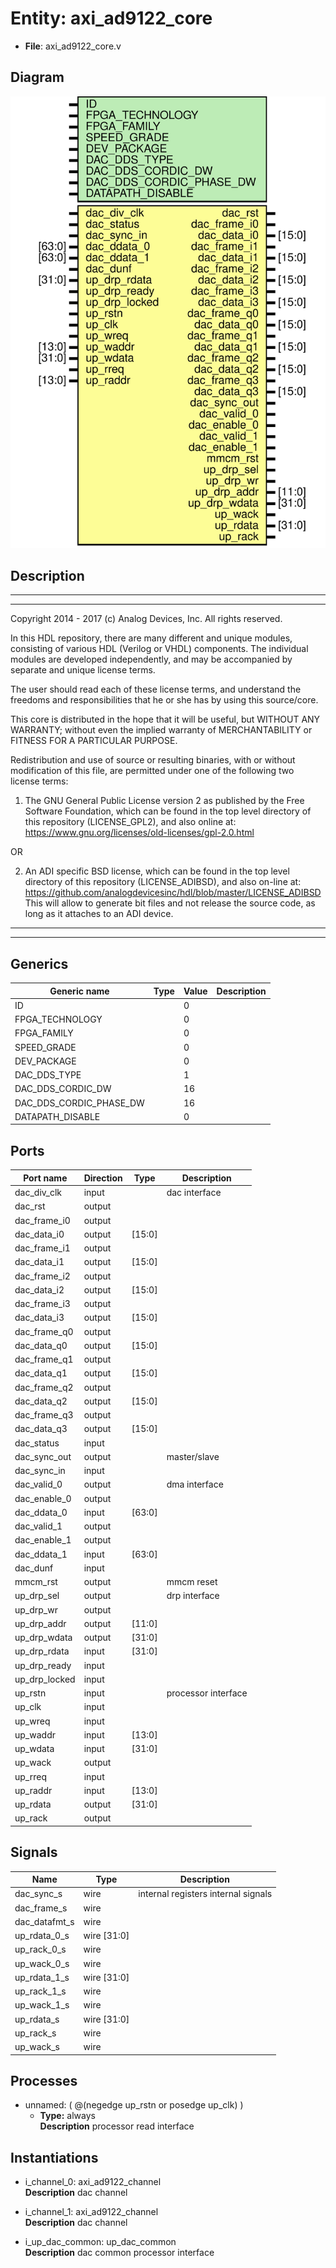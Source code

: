 # Entity: axi_ad9122_core

- **File**: axi_ad9122_core.v
## Diagram

![Diagram](axi_ad9122_core.svg "Diagram")
## Description

 ***************************************************************************
 ***************************************************************************
 Copyright 2014 - 2017 (c) Analog Devices, Inc. All rights reserved.

 In this HDL repository, there are many different and unique modules, consisting
 of various HDL (Verilog or VHDL) components. The individual modules are
 developed independently, and may be accompanied by separate and unique license
 terms.

 The user should read each of these license terms, and understand the
 freedoms and responsibilities that he or she has by using this source/core.

 This core is distributed in the hope that it will be useful, but WITHOUT ANY
 WARRANTY; without even the implied warranty of MERCHANTABILITY or FITNESS FOR
 A PARTICULAR PURPOSE.

 Redistribution and use of source or resulting binaries, with or without modification
 of this file, are permitted under one of the following two license terms:

   1. The GNU General Public License version 2 as published by the
      Free Software Foundation, which can be found in the top level directory
      of this repository (LICENSE_GPL2), and also online at:
      <https://www.gnu.org/licenses/old-licenses/gpl-2.0.html>

 OR

   2. An ADI specific BSD license, which can be found in the top level directory
      of this repository (LICENSE_ADIBSD), and also on-line at:
      https://github.com/analogdevicesinc/hdl/blob/master/LICENSE_ADIBSD
      This will allow to generate bit files and not release the source code,
      as long as it attaches to an ADI device.

 ***************************************************************************
 ***************************************************************************

## Generics

| Generic name            | Type | Value | Description |
| ----------------------- | ---- | ----- | ----------- |
| ID                      |      | 0     |             |
| FPGA_TECHNOLOGY         |      | 0     |             |
| FPGA_FAMILY             |      | 0     |             |
| SPEED_GRADE             |      | 0     |             |
| DEV_PACKAGE             |      | 0     |             |
| DAC_DDS_TYPE            |      | 1     |             |
| DAC_DDS_CORDIC_DW       |      | 16    |             |
| DAC_DDS_CORDIC_PHASE_DW |      | 16    |             |
| DATAPATH_DISABLE        |      | 0     |             |
## Ports

| Port name     | Direction | Type   | Description          |
| ------------- | --------- | ------ | -------------------- |
| dac_div_clk   | input     |        |  dac interface       |
| dac_rst       | output    |        |                      |
| dac_frame_i0  | output    |        |                      |
| dac_data_i0   | output    | [15:0] |                      |
| dac_frame_i1  | output    |        |                      |
| dac_data_i1   | output    | [15:0] |                      |
| dac_frame_i2  | output    |        |                      |
| dac_data_i2   | output    | [15:0] |                      |
| dac_frame_i3  | output    |        |                      |
| dac_data_i3   | output    | [15:0] |                      |
| dac_frame_q0  | output    |        |                      |
| dac_data_q0   | output    | [15:0] |                      |
| dac_frame_q1  | output    |        |                      |
| dac_data_q1   | output    | [15:0] |                      |
| dac_frame_q2  | output    |        |                      |
| dac_data_q2   | output    | [15:0] |                      |
| dac_frame_q3  | output    |        |                      |
| dac_data_q3   | output    | [15:0] |                      |
| dac_status    | input     |        |                      |
| dac_sync_out  | output    |        |  master/slave        |
| dac_sync_in   | input     |        |                      |
| dac_valid_0   | output    |        |  dma interface       |
| dac_enable_0  | output    |        |                      |
| dac_ddata_0   | input     | [63:0] |                      |
| dac_valid_1   | output    |        |                      |
| dac_enable_1  | output    |        |                      |
| dac_ddata_1   | input     | [63:0] |                      |
| dac_dunf      | input     |        |                      |
| mmcm_rst      | output    |        |  mmcm reset          |
| up_drp_sel    | output    |        |  drp interface       |
| up_drp_wr     | output    |        |                      |
| up_drp_addr   | output    | [11:0] |                      |
| up_drp_wdata  | output    | [31:0] |                      |
| up_drp_rdata  | input     | [31:0] |                      |
| up_drp_ready  | input     |        |                      |
| up_drp_locked | input     |        |                      |
| up_rstn       | input     |        |  processor interface |
| up_clk        | input     |        |                      |
| up_wreq       | input     |        |                      |
| up_waddr      | input     | [13:0] |                      |
| up_wdata      | input     | [31:0] |                      |
| up_wack       | output    |        |                      |
| up_rreq       | input     |        |                      |
| up_raddr      | input     | [13:0] |                      |
| up_rdata      | output    | [31:0] |                      |
| up_rack       | output    |        |                      |
## Signals

| Name          | Type        | Description                            |
| ------------- | ----------- | -------------------------------------- |
| dac_sync_s    | wire        |  internal registers  internal signals  |
| dac_frame_s   | wire        |                                        |
| dac_datafmt_s | wire        |                                        |
| up_rdata_0_s  | wire [31:0] |                                        |
| up_rack_0_s   | wire        |                                        |
| up_wack_0_s   | wire        |                                        |
| up_rdata_1_s  | wire [31:0] |                                        |
| up_rack_1_s   | wire        |                                        |
| up_wack_1_s   | wire        |                                        |
| up_rdata_s    | wire [31:0] |                                        |
| up_rack_s     | wire        |                                        |
| up_wack_s     | wire        |                                        |
## Processes
- unnamed: ( @(negedge up_rstn or posedge up_clk) )
  - **Type:** always
</br>**Description**
 processor read interface 
## Instantiations

- i_channel_0: axi_ad9122_channel
</br>**Description**
 dac channel

- i_channel_1: axi_ad9122_channel
</br>**Description**
 dac channel

- i_up_dac_common: up_dac_common
</br>**Description**
 dac common processor interface

